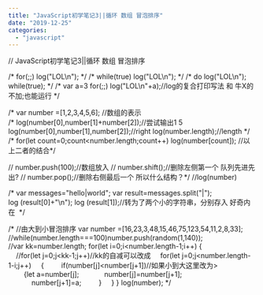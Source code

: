 ```yaml
---
title: "JavaScript初学笔记3||循环 数组 冒泡排序"
date: "2019-12-25"
categories: 
  - "javascript"
---
```


 // JavaScript初学笔记3||循环 数组 冒泡排序

/\* for(;;)
log("LOL\\n"); \*/
/\* while(true)
log("LOL\\n"); \*/
/\* do log("LOL\\n");
while(true); \*/
/\* var a=3
for(;;)
log("LOL\\n"+a);//log的复合打印写法 和 牛X的不加;也能运行 \*/

/\* var number =\[1,2,3,4,5,6\];
//数组的表示
/\* log(number\[0\],number\[1\]+number\[2\]);//尝试输出1 5
log(number\[0\],number\[1\],number\[2\]);//right
log(number.length);//length \*/
/\* for(let count=0;count<number.length;count++)
log(number\[count\]); //以上二者的结合\*/

// number.push(100);//数组放入
// number.shift();//删除左侧第一个 队列先进先出?
// number.pop();//删除右侧最后一个 所以什么结构？\*/
//log(number)  

/\* var messages="hello|world";
var result=messages.split("|");
log (result\[0\]+"\\n");
log (result\[1\]);//转为了两个小的字符串，分别存入 好奇内在
 \*/

/\* //由大到小冒泡排序
var number =\[16,23,3,48,15,46,75,123,54,11,2,8,33\];
//while(number.length===100)number.push(random(1,140));
//var kk=number.length;
for(let i=0;i<number.length-1;i++)
{
    //for(let j=0;j<kk-1;j++)//kk的自减可以改成
    for(let j=0;j<number.length-1-i;j++)
    {
        if(number\[j\]<number\[j+1\])//如果小到大这里改为>
        {let a=number\[j\];
            number\[j\]=number\[j+1\];
            number\[j+1\]=a;
        }
    }
}
log(number); \*/
